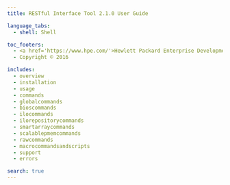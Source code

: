 ```yaml
---
title: RESTful Interface Tool 2.1.0 User Guide

language_tabs:
  - shell: Shell

toc_footers:
  - <a href='https://www.hpe.com/'>Hewlett Packard Enterprise Development LP</a>
  - Copyright © 2016 

includes:
  - overview
  - installation
  - usage
  - commands
  - globalcommands
  - bioscommands
  - ilocommands
  - ilorepositorycommands
  - smartarraycommands
  - scalablepmemcommands
  - rawcommands
  - macrocommandsandscripts
  - support
  - errors

search: true
---
```



